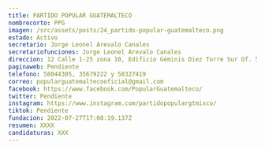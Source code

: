 ```yaml
---
title: PARTIDO POPULAR GUATEMALTECO
nombrecorto: PPG
imagen: /src/assets/posts/24_partido-popular-guatemalteco.png
estado: Activo
secretario: Jorge Leonel Arevalo Canales
secretariofunciones: Jorge Leonel Arevalo Canales
direccion: 12 Calle 1-25 zona 10, Edificio Géminis Diez Torre Sur Of. 513
paginaweb: Pendiente
telefono: 58044305, 35679222 y 58327419
correo: popularguatemaltecooficial@gmail.com
facebook: https://www.facebook.com/PopularGuatemalteco/
twitter: Pendiente
instagram: https://www.instagram.com/partidopopulargtmixco/
tiktok: Pendiente
fundacion: 2022-07-27T17:08:19.137Z
resumen: XXXX
candidaturas: XXX
---
```

